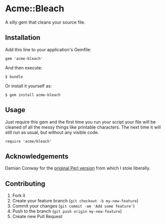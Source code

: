 # Acme::Bleach

A silly gem that cleans your source file.

## Installation

Add this line to your application's Gemfile:

    gem 'acme-bleach'

And then execute:

    $ bundle

Or install it yourself as:

    $ gem install acme-bleach

## Usage

Just require this gem and the first time you run your script your file will be
cleaned of all the messy things like printable characters.  The next time it
will still run as usual, but without any visible code.

    require 'acme/bleach'

## Acknowledgements

Damian Conway for the [original Perl version](http://search.cpan.org/~dconway/Acme-Bleach-1.150/lib/Acme/Bleach.pm) from which I stole liberally.

## Contributing

1. Fork it
2. Create your feature branch (`git checkout -b my-new-feature`)
3. Commit your changes (`git commit -am 'Add some feature'`)
4. Push to the branch (`git push origin my-new-feature`)
5. Create new Pull Request
